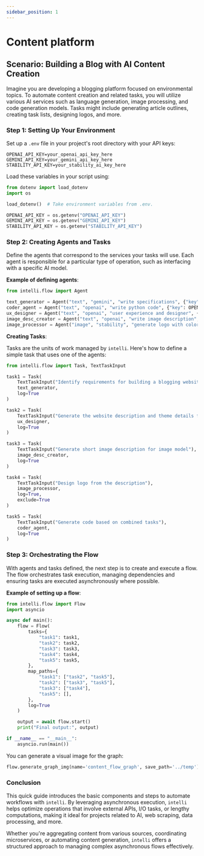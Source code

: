 ```yaml
---
sidebar_position: 1
---
```


# Content platform

## Scenario: Building a Blog with AI Content Creation

Imagine you are developing a blogging platform focused on environmental topics. To automate content creation and related tasks, you will utilize various AI services such as language generation, image processing, and code generation models. Tasks might include generating article outlines, creating task lists, designing logos, and more.

### Step 1: Setting Up Your Environment

Set up a `.env` file in your project's root directory with your API keys:

```plaintext
OPENAI_API_KEY=your_openai_api_key_here
GEMINI_API_KEY=your_gemini_api_key_here
STABILITY_API_KEY=your_stability_ai_key_here
```

Load these variables in your script using:

```python
from dotenv import load_dotenv
import os

load_dotenv()  # Take environment variables from .env.

OPENAI_API_KEY = os.getenv("OPENAI_API_KEY")
GEMINI_API_KEY = os.getenv("GEMINI_API_KEY")
STABILITY_API_KEY = os.getenv("STABILITY_API_KEY")
```

### Step 2: Creating Agents and Tasks

Define the agents that correspond to the services your tasks will use. Each agent is responsible for a particular type of operation, such as interfacing with a specific AI model.

**Example of defining agents**:

```python
from intelli.flow import Agent

text_generator = Agent("text", "gemini", "write specifications", {"key": GEMINI_API_KEY, "model": "gemini"})
coder_agent = Agent("text", "openai", "write python code", {"key": OPENAI_API_KEY, "model": "gpt-3.5-turbo"})
ux_designer = Agent("text", "openai", "user experience and designer", {"key": OPENAI_API_KEY, "model": "gpt-3.5-turbo"})
image_desc_creator = Agent("text", "openai", "write image description", {"key": OPENAI_API_KEY, "model": "gpt-3.5-turbo"})
image_processor = Agent("image", "stability", "generate logo with colorful style", {"key": STABILITY_API_KEY})
```

**Creating Tasks**:

Tasks are the units of work managed by `intelli`. Here's how to define a simple task that uses one of the agents:

```python
from intelli.flow import Task, TextTaskInput

task1 = Task(
    TextTaskInput("Identify requirements for building a blogging website about the environment"),
    text_generator,
    log=True
)

task2 = Task(
    TextTaskInput("Generate the website description and theme details from the requirements"),
    ux_designer,
    log=True
)

task3 = Task(
    TextTaskInput("Generate short image description for image model"),
    image_desc_creator,
    log=True
)

task4 = Task(
    TextTaskInput("Design logo from the description"),
    image_processor,
    log=True,
    exclude=True
)

task5 = Task(
    TextTaskInput("Generate code based on combined tasks"),
    coder_agent,
    log=True
)
```

### Step 3: Orchestrating the Flow

With agents and tasks defined, the next step is to create and execute a flow. The flow orchestrates task execution, managing dependencies and ensuring tasks are executed asynchronously where possible.

**Example of setting up a flow**:

```python
from intelli.flow import Flow
import asyncio

async def main():
    flow = Flow(
        tasks={
            "task1": task1,
            "task2": task2,
            "task3": task3,
            "task4": task4,
            "task5": task5,
        },
        map_paths={
            "task1": ["task2", "task5"],
            "task2": ["task3", "task5"],
            "task3": ["task4"],
            "task5": [],
        },
        log=True
    )

    output = await flow.start()
    print("Final output:", output)

if __name__ == "__main__":
    asyncio.run(main())
```

You can generate a visual image for the graph:
```python
flow.generate_graph_img(name='content_flow_graph', save_path='../temp')
```


### Conclusion

This quick guide introduces the basic components and steps to automate workflows with `intelli`. By leveraging asynchronous execution, `intelli` helps optimize operations that involve external APIs, I/O tasks, or lengthy computations, making it ideal for projects related to AI, web scraping, data processing, and more.

Whether you're aggregating content from various sources, coordinating microservices, or automating content generation, `intelli` offers a structured approach to managing complex asynchronous flows effectively.
